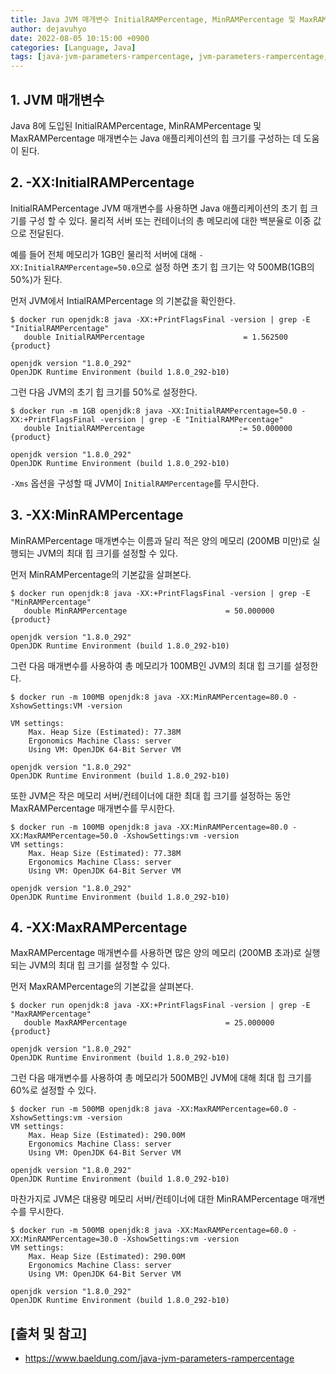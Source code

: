 ```yaml
---
title: Java JVM 매개변수 InitialRAMPercentage, MinRAMPercentage 및 MaxRAMPercentage
author: dejavuhyo
date: 2022-08-05 10:15:00 +0900
categories: [Language, Java]
tags: [java-jvm-parameters-rampercentage, jvm-parameters-rampercentage, java-jvm-parameters, initialrampercentage, minrampercentage,maxrampercentage, 자바-jvm-매개변수, 자바-매개변수, jvm- 매개변수]
---
```


## 1. JVM 매개변수
Java 8에 도입된 InitialRAMPercentage, MinRAMPercentage 및 MaxRAMPercentage 매개변수는 Java 애플리케이션의 힙 크기를 구성하는 데 도움이 된다.

## 2. -XX:InitialRAMPercentage
InitialRAMPercentage JVM 매개변수를 사용하면 Java 애플리케이션의 초기 힙 크기를 구성 할 수 있다. 물리적 서버 또는 컨테이너의 총 메모리에 대한 백분율로 이중 값으로 전달된다.

예를 들어 전체 메모리가 1GB인 물리적 서버에 대해 `-XX:InitialRAMPercentage=50.0`으로 설정 하면 초기 힙 크기는 약 500MB(1GB의 50%)가 된다.

먼저 JVM에서 IntialRAMPercentage 의 기본값을 확인한다.

```shell
$ docker run openjdk:8 java -XX:+PrintFlagsFinal -version | grep -E "InitialRAMPercentage"
   double InitialRAMPercentage                      = 1.562500                            {product}

openjdk version "1.8.0_292"
OpenJDK Runtime Environment (build 1.8.0_292-b10)
```

그런 다음 JVM의 초기 힙 크기를 50%로 설정한다.

```shell
$ docker run -m 1GB openjdk:8 java -XX:InitialRAMPercentage=50.0 -XX:+PrintFlagsFinal -version | grep -E "InitialRAMPercentage"
   double InitialRAMPercentage                     := 50.000000                           {product}

openjdk version "1.8.0_292"
OpenJDK Runtime Environment (build 1.8.0_292-b10)
```

`-Xms` 옵션을 구성할 때 JVM이 `InitialRAMPercentage`를 무시한다.

## 3. -XX:MinRAMPercentage
MinRAMPercentage 매개변수는 이름과 달리 적은 양의 메모리 (200MB 미만)로 실행되는 JVM의 최대 힙 크기를 설정할 수 있다.

먼저 MinRAMPercentage의 기본값을 살펴본다.

```shell
$ docker run openjdk:8 java -XX:+PrintFlagsFinal -version | grep -E "MinRAMPercentage"
   double MinRAMPercentage                      = 50.000000                            {product}

openjdk version "1.8.0_292"
OpenJDK Runtime Environment (build 1.8.0_292-b10)
```

그런 다음 매개변수를 사용하여 총 메모리가 100MB인 JVM의 최대 힙 크기를 설정한다.

```shell
$ docker run -m 100MB openjdk:8 java -XX:MinRAMPercentage=80.0 -XshowSettings:VM -version

VM settings:
    Max. Heap Size (Estimated): 77.38M
    Ergonomics Machine Class: server
    Using VM: OpenJDK 64-Bit Server VM

openjdk version "1.8.0_292"
OpenJDK Runtime Environment (build 1.8.0_292-b10)
```

또한 JVM은 작은 메모리 서버/컨테이너에 대한 최대 힙 크기를 설정하는 동안 MaxRAMPercentage 매개변수를 무시한다.

```shell
$ docker run -m 100MB openjdk:8 java -XX:MinRAMPercentage=80.0 -XX:MaxRAMPercentage=50.0 -XshowSettings:vm -version
VM settings:
    Max. Heap Size (Estimated): 77.38M
    Ergonomics Machine Class: server
    Using VM: OpenJDK 64-Bit Server VM

openjdk version "1.8.0_292"
OpenJDK Runtime Environment (build 1.8.0_292-b10)
```

## 4. -XX:MaxRAMPercentage
MaxRAMPercentage 매개변수를 사용하면 많은 양의 메모리 (200MB 초과)로 실행되는 JVM의 최대 힙 크기를 설정할 수 있다.

먼저 MaxRAMPercentage의 기본값을 살펴본다.

```shell
$ docker run openjdk:8 java -XX:+PrintFlagsFinal -version | grep -E "MaxRAMPercentage"
   double MaxRAMPercentage                      = 25.000000                            {product}

openjdk version "1.8.0_292"
OpenJDK Runtime Environment (build 1.8.0_292-b10)
```

그런 다음 매개변수를 사용하여 총 메모리가 500MB인 JVM에 대해 최대 힙 크기를 60%로 설정할 수 있다.

```shell
$ docker run -m 500MB openjdk:8 java -XX:MaxRAMPercentage=60.0 -XshowSettings:vm -version
VM settings:
    Max. Heap Size (Estimated): 290.00M
    Ergonomics Machine Class: server
    Using VM: OpenJDK 64-Bit Server VM

openjdk version "1.8.0_292"
OpenJDK Runtime Environment (build 1.8.0_292-b10)
```

마찬가지로 JVM은 대용량 메모리 서버/컨테이너에 대한 MinRAMPercentage 매개변수를 무시한다.

```shell
$ docker run -m 500MB openjdk:8 java -XX:MaxRAMPercentage=60.0 -XX:MinRAMPercentage=30.0 -XshowSettings:vm -version
VM settings:
    Max. Heap Size (Estimated): 290.00M
    Ergonomics Machine Class: server
    Using VM: OpenJDK 64-Bit Server VM

openjdk version "1.8.0_292"
OpenJDK Runtime Environment (build 1.8.0_292-b10)
```

## [출처 및 참고]
* <https://www.baeldung.com/java-jvm-parameters-rampercentage>
